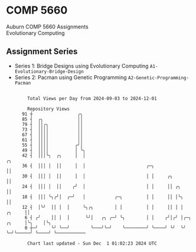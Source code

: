 # COMP 5660
Auburn COMP 5660 Assignments  
Evolutionary Computing

## Assignment Series
- Series 1: Bridge Designs using Evolutionary Computing `A1-Evolutionary-Bridge-Design`
- Series 2: Pacman using Genetic Programming `A2-Genetic-Programming-Pacman`

```

        Total Views per Day from 2024-09-03 to 2024-12-01

        Repository Views
      91 ┼                 ╭╮
      85 ┤  ╭╮             ││
      79 ┤  ││╭╮           ││
      73 ┤  ││││           ││
      67 ┤  ││││           ││
      61 ┤  ││││           ││
      55 ┤  ││││          ╭╯│
      49 ┤  ││││          │ ╰╮
      42 ┤  │││╰╮  ╭╮     │  │                                                       ╭╮
      36 ┤  │││ │  ││     │  │                       ╭─╮                             ││
      30 ┤  │││ │  ││     │  │                       │ │     ╭╮                      ││
      24 ┤  │││ │  ││    ╭╯  │                       │ │     ││ ╭╮                   ││
      18 ┤  │││ ╰╮╭╯│  ╭─╯   │           ╭─╮         │ │     ││ │╰╮                  ││
      12 ┤  │╰╯  ││ │  │     ╰╮╭╮        │ │         │ │     ││ │ │           ╭╮     ││
       6 ┤ ╭╯    ││ │  │      ╰╯│   ╭╮ ╭─╯ ╰╮        │ │    ╭╯│╭╯ │╭─╮ ╭╮     │╰╮    │╰╮
       0 ┼─╯     ╰╯ ╰──╯        ╰───╯╰─╯    ╰────────╯ ╰────╯ ╰╯  ╰╯ ╰─╯╰─────╯ ╰────╯ ╰───────────

        Chart last updated - Sun Dec  1 01:02:23 2024 UTC
        
```
